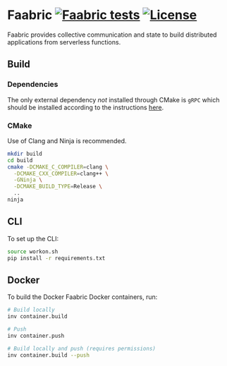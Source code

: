 # Faabric [![Faabric tests](https://github.com/faasm/faabric/workflows/Tests/badge.svg?branch=master)](https://github.com/faasm/faabric/actions) [![License](https://img.shields.io/github/license/faasm/faabric.svg)](https://github.com/faasm/faabric/blob/master/LICENSE.md) 

Faabric provides collective communication and state to build distributed 
applications from serverless functions. 

## Build

### Dependencies

The only external dependency _not_ installed through CMake is `gRPC` which
should be installed according to the instructions
[here](https://grpc.io/docs/languages/cpp/quickstart/).

### CMake

Use of Clang and Ninja is recommended.

```bash
mkdir build
cd build
cmake -DCMAKE_C_COMPILER=clang \
  -DCMAKE_CXX_COMPILER=clang++ \
  -GNinja \
  -DCMAKE_BUILD_TYPE=Release \
  ..
ninja
```

## CLI

To set up the CLI:

```bash
source workon.sh
pip install -r requirements.txt
```

## Docker

To build the Docker Faabric Docker containers, run:

```bash
# Build locally
inv container.build

# Push
inv container.push

# Build locally and push (requires permissions)
inv container.build --push
```

